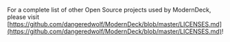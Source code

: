 For a complete list of other Open Source projects used by ModernDeck, please visit [https://github.com/dangeredwolf/ModernDeck/blob/master/LICENSES.md](https://github.com/dangeredwolf/ModernDeck/blob/master/LICENSES.md)!
